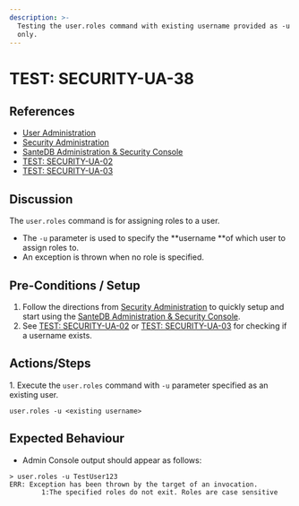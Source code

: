 ```yaml
---
description: >-
  Testing the user.roles command with existing username provided as -u parameter
  only.
---
```


# TEST: SECURITY-UA-38

## References

* [User Administration](../../../../../../operations/system-administration/host-administration/santedb-icdr-admin-console/user-administration.md)
* [Security Administration](../../../../../../operations/system-administration/security-administration/#demo-environment)&#x20;
* [SanteDB Administration & Security Console](../../../../../../operations/system-administration/host-administration/santedb-icdr-admin-console/)
* [TEST: SECURITY-UA-02](test-security-ua-02.md)
* [TEST: SECURITY-UA-03](test-security-ua-03.md)

## Discussion

The `user.roles` command is for assigning roles to a user.&#x20;

* The `-u` parameter is used to specify the **username **of which user to assign roles to.&#x20;
* An exception is thrown when no role is specified.

## Pre-Conditions / Setup

1. Follow the directions from [Security Administration](../../../../../../operations/system-administration/security-administration/#demo-environment) to quickly setup and start using the [SanteDB Administration & Security Console](../../../../../../operations/system-administration/host-administration/santedb-icdr-admin-console/).
2. See [TEST: SECURITY-UA-02](test-security-ua-02.md) or [TEST: SECURITY-UA-03](test-security-ua-03.md) for checking if a username exists.

## Actions/Steps

1\. Execute the `user.roles` command with `-u` parameter specified as an existing user.

```
user.roles -u <existing username>
```

## Expected Behaviour

* Admin Console output should appear as follows:

```
> user.roles -u TestUser123
ERR: Exception has been thrown by the target of an invocation.
        1:The specified roles do not exit. Roles are case sensitive
```
